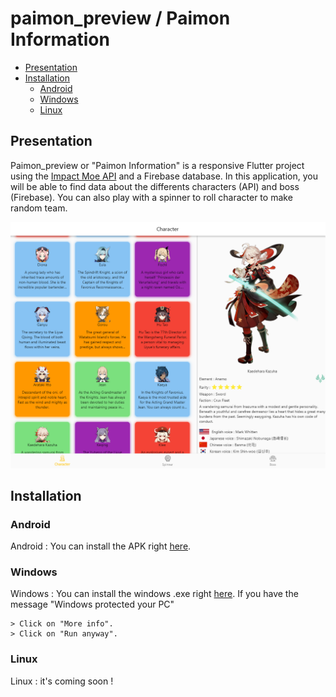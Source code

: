 # paimon_preview / Paimon Information

- [Presentation](#presentation)
- [Installation](#installation)
  - [Android](#Android)
  - [Windows](#Windows)
  - [Linux](#Linux)

## Presentation

Paimon_preview or "Paimon Information" is a responsive Flutter project using the [Impact Moe API](https://github.com/impact-moe/impact-api) and a Firebase database.
In this application, you will be able to find data about the differents characters (API) and boss (Firebase).
You can also play with a spinner to roll character to make random team.
 
![PC](https://github.com/BastienBYRA/paimon_preview/blob/master/readme_image/computerChar.PNG)

## Installation
### Android
Android : You can install the APK right [here](https://github.com/BastienBYRA/paimon_preview/blob/master/android_build/app.apk?raw=true).

### Windows
Windows : You can install the windows .exe right [here](https://github.com/BastienBYRA/paimon_preview/blob/master/windows_build/paimon_information_setup.exe?raw=true).
If you have the message "Windows protected your PC"
```
> Click on "More info".
> Click on "Run anyway".
```

### Linux
Linux : it's coming soon !
